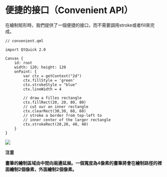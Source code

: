 # 便捷的接口（Convenient API）

在繪制矩形時，我們提供了一個便捷的接口，而不需要調用stroke或者fill來完成。

```
// convenient.qml

import QtQuick 2.0

Canvas {
    id: root
    width: 120; height: 120
    onPaint: {
        var ctx = getContext("2d")
        ctx.fillStyle = 'green'
        ctx.strokeStyle = "blue"
        ctx.lineWidth = 4

        // draw a filles rectangle
        ctx.fillRect(20, 20, 80, 80)
        // cut our an inner rectangle
        ctx.clearRect(30,30, 60, 60)
        // stroke a border from top-left to
        // inner center of the larger rectangle
        ctx.strokeRect(20,20, 40, 40)
    }
}
```

![](http://qmlbook.org/_images/convenient.png)

**注意**

**畫筆的繪制區域由中間向兩邊延展。一個寬度為4像素的畫筆將會在繪制路徑的裡面繪制2個像素，外面繪制2個像素。**
